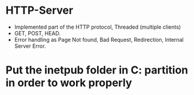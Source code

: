 # HTTP-Server
- Implemented part of the HTTP protocol, Threaded (multiple clients)
- GET, POST, HEAD.
- Error handling as Page Not found, Bad Request, Redirection, Internal Server Error.

# Put the inetpub folder in C: partition in order to work properly

